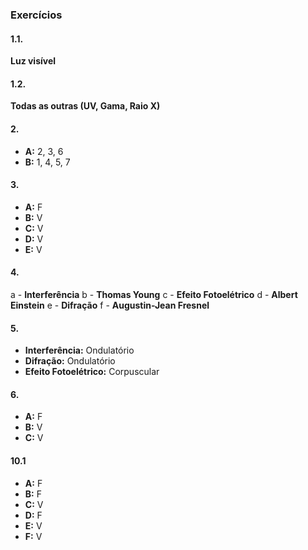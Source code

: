 ### Exercícios

#### 1.1.
**Luz visível**

#### 1.2.
**Todas as outras (UV, Gama, Raio X)**

#### 2.
- **A:** 2, 3, 6
- **B:** 1, 4, 5, 7

#### 3.
- **A:** F
- **B:** V
- **C:** V
- **D:** V
- **E:** V

#### 4.
a - **Interferência**
b - **Thomas Young**
c - **Efeito Fotoelétrico**
d - **Albert Einstein**
e - **Difração**
f - **Augustin-Jean Fresnel**

#### 5.
- **Interferência:** Ondulatório
- **Difração:** Ondulatório
- **Efeito Fotoelétrico:** Corpuscular

#### 6.
- **A:** F
- **B:** V
- **C:** V

#### 10.1
- **A:** F
- **B:** F
- **C:** V
- **D:** F
- **E:** V
- **F:** V
